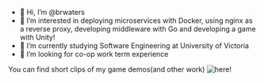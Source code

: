 - 👋 Hi, I’m @brwaters
- 👀 I’m interested in deploying microservices with Docker, using nginx as a reverse proxy, developing middleware with Go and developing a game with Unity!
- 🌱 I’m currently studying Software Engineering at University of Victoria
- 💞️ I’m looking for co-op work term experience

You can find short clips of my game demos(and other work) ![here!]([https://vimeo.com/874589220](https://vimeo.com/user207393122))

<!---
brwaters/brwaters is a ✨ special ✨ repository because its `README.md` (this file) appears on your GitHub profile.
You can click the Preview link to take a look at your changes.
--->
